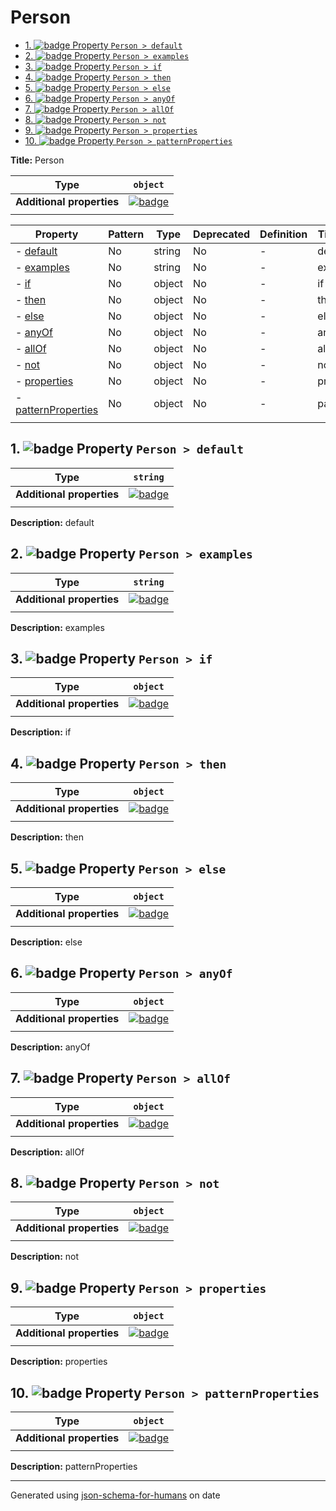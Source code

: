 # Person

- [1. ![badge](https://img.shields.io/badge/Optional-yellow) Property `Person > default`](#default)
- [2. ![badge](https://img.shields.io/badge/Optional-yellow) Property `Person > examples`](#examples)
- [3. ![badge](https://img.shields.io/badge/Optional-yellow) Property `Person > if`](#if)
- [4. ![badge](https://img.shields.io/badge/Optional-yellow) Property `Person > then`](#then)
- [5. ![badge](https://img.shields.io/badge/Optional-yellow) Property `Person > else`](#else)
- [6. ![badge](https://img.shields.io/badge/Optional-yellow) Property `Person > anyOf`](#anyOf)
- [7. ![badge](https://img.shields.io/badge/Optional-yellow) Property `Person > allOf`](#allOf)
- [8. ![badge](https://img.shields.io/badge/Optional-yellow) Property `Person > not`](#not)
- [9. ![badge](https://img.shields.io/badge/Optional-yellow) Property `Person > properties`](#properties)
- [10. ![badge](https://img.shields.io/badge/Optional-yellow) Property `Person > patternProperties`](#patternProperties)

**Title:** Person

| Type                      | `object`                                                                                                            |
| ------------------------- | ------------------------------------------------------------------------------------------------------------------- |
| **Additional properties** | [![badge](https://img.shields.io/badge/Any+type-allowed-green)](# "Additional Properties of any type are allowed.") |
|                           |                                                                                                                     |

| Property                                   | Pattern | Type   | Deprecated | Definition | Title/Description |
| ------------------------------------------ | ------- | ------ | ---------- | ---------- | ----------------- |
| - [default](#default )                     | No      | string | No         | -          | default           |
| - [examples](#examples )                   | No      | string | No         | -          | examples          |
| - [if](#if )                               | No      | object | No         | -          | if                |
| - [then](#then )                           | No      | object | No         | -          | then              |
| - [else](#else )                           | No      | object | No         | -          | else              |
| - [anyOf](#anyOf )                         | No      | object | No         | -          | anyOf             |
| - [allOf](#allOf )                         | No      | object | No         | -          | allOf             |
| - [not](#not )                             | No      | object | No         | -          | not               |
| - [properties](#properties )               | No      | object | No         | -          | properties        |
| - [patternProperties](#patternProperties ) | No      | object | No         | -          | patternProperties |
|                                            |         |        |            |            |                   |

## <a name="default"></a>1. ![badge](https://img.shields.io/badge/Optional-yellow) Property `Person > default`

| Type                      | `string`                                                                                                            |
| ------------------------- | ------------------------------------------------------------------------------------------------------------------- |
| **Additional properties** | [![badge](https://img.shields.io/badge/Any+type-allowed-green)](# "Additional Properties of any type are allowed.") |
|                           |                                                                                                                     |

**Description:** default

## <a name="examples"></a>2. ![badge](https://img.shields.io/badge/Optional-yellow) Property `Person > examples`

| Type                      | `string`                                                                                                            |
| ------------------------- | ------------------------------------------------------------------------------------------------------------------- |
| **Additional properties** | [![badge](https://img.shields.io/badge/Any+type-allowed-green)](# "Additional Properties of any type are allowed.") |
|                           |                                                                                                                     |

**Description:** examples

## <a name="if"></a>3. ![badge](https://img.shields.io/badge/Optional-yellow) Property `Person > if`

| Type                      | `object`                                                                                                            |
| ------------------------- | ------------------------------------------------------------------------------------------------------------------- |
| **Additional properties** | [![badge](https://img.shields.io/badge/Any+type-allowed-green)](# "Additional Properties of any type are allowed.") |
|                           |                                                                                                                     |

**Description:** if

## <a name="then"></a>4. ![badge](https://img.shields.io/badge/Optional-yellow) Property `Person > then`

| Type                      | `object`                                                                                                            |
| ------------------------- | ------------------------------------------------------------------------------------------------------------------- |
| **Additional properties** | [![badge](https://img.shields.io/badge/Any+type-allowed-green)](# "Additional Properties of any type are allowed.") |
|                           |                                                                                                                     |

**Description:** then

## <a name="else"></a>5. ![badge](https://img.shields.io/badge/Optional-yellow) Property `Person > else`

| Type                      | `object`                                                                                                            |
| ------------------------- | ------------------------------------------------------------------------------------------------------------------- |
| **Additional properties** | [![badge](https://img.shields.io/badge/Any+type-allowed-green)](# "Additional Properties of any type are allowed.") |
|                           |                                                                                                                     |

**Description:** else

## <a name="anyOf"></a>6. ![badge](https://img.shields.io/badge/Optional-yellow) Property `Person > anyOf`

| Type                      | `object`                                                                                                            |
| ------------------------- | ------------------------------------------------------------------------------------------------------------------- |
| **Additional properties** | [![badge](https://img.shields.io/badge/Any+type-allowed-green)](# "Additional Properties of any type are allowed.") |
|                           |                                                                                                                     |

**Description:** anyOf

## <a name="allOf"></a>7. ![badge](https://img.shields.io/badge/Optional-yellow) Property `Person > allOf`

| Type                      | `object`                                                                                                            |
| ------------------------- | ------------------------------------------------------------------------------------------------------------------- |
| **Additional properties** | [![badge](https://img.shields.io/badge/Any+type-allowed-green)](# "Additional Properties of any type are allowed.") |
|                           |                                                                                                                     |

**Description:** allOf

## <a name="not"></a>8. ![badge](https://img.shields.io/badge/Optional-yellow) Property `Person > not`

| Type                      | `object`                                                                                                            |
| ------------------------- | ------------------------------------------------------------------------------------------------------------------- |
| **Additional properties** | [![badge](https://img.shields.io/badge/Any+type-allowed-green)](# "Additional Properties of any type are allowed.") |
|                           |                                                                                                                     |

**Description:** not

## <a name="properties"></a>9. ![badge](https://img.shields.io/badge/Optional-yellow) Property `Person > properties`

| Type                      | `object`                                                                                                            |
| ------------------------- | ------------------------------------------------------------------------------------------------------------------- |
| **Additional properties** | [![badge](https://img.shields.io/badge/Any+type-allowed-green)](# "Additional Properties of any type are allowed.") |
|                           |                                                                                                                     |

**Description:** properties

## <a name="patternProperties"></a>10. ![badge](https://img.shields.io/badge/Optional-yellow) Property `Person > patternProperties`

| Type                      | `object`                                                                                                            |
| ------------------------- | ------------------------------------------------------------------------------------------------------------------- |
| **Additional properties** | [![badge](https://img.shields.io/badge/Any+type-allowed-green)](# "Additional Properties of any type are allowed.") |
|                           |                                                                                                                     |

**Description:** patternProperties

----------------------------------------------------------------------------------------------------------------------------
Generated using [json-schema-for-humans](https://github.com/coveooss/json-schema-for-humans) on date